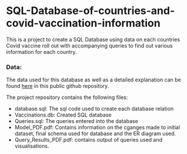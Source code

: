 # SQL-Database-of-countries-and-covid-vaccination-information
This is a project to create a SQL Database using data on each countries Covid vaccine roll out with accompanying queries to find out various information for each country.

### **Data:**
The data used for this database as well as a detailed explanation can be found [here](https://github.com/owid/covid-19-data/tree/master/public/data/vaccinations) in this public github repository.

The project repository contains the following files:
- database.sql: The sql code used to create each database relation
- Vaccinations.db: Created SQL database
- Queries.sql: The queries entered into the database
- Model_PDF.pdf: Contains information on the cganges made to initial dataset, final schema used for database and the ER diagram used.
- Query_Results_PDF.pdf: contains output of queries used and visualisations.

